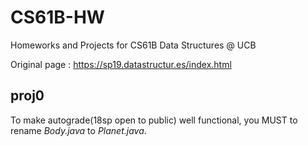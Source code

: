 # CS61B-HW
Homeworks and Projects for CS61B Data Structures @ UCB

Original page : https://sp19.datastructur.es/index.html

## proj0
To make autograde(18sp open to public) well functional, you MUST to rename *Body.java* to *Planet.java*.
